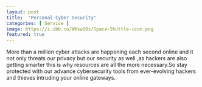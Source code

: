 ```yaml
---
layout: post
title:  "Personal Cyber Security"
categories: [ Service ]
image: https://i.ibb.co/WKsw18z/Space-Shuttle-icon.png 
featured: true
---
```


More than a million cyber attacks are happening each second online and it not only threats our privacy but our security as well ,as hackers are also getting smarter this is why resources are all the more necessary.So stay protected with our advance cybersecurity tools from ever-evolving hackers and thieves intruding your online gateways.


